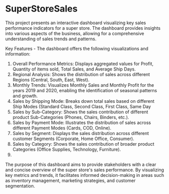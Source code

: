 # SuperStoreSales
This project presents an interactive dashboard visualizing key sales performance indicators for a super store. 
The dashboard provides insights into various aspects of the business, allowing for a comprehensive understanding of sales trends and patterns.

Key Features - The dashboard offers the following visualizations and information:
1. Overall Performance Metrics: Displays aggregated values for Profit, Quantity of items sold, Total Sales, and Average Ship Days. 
2. Regional Analysis: Shows the distribution of sales across different Regions (Central, South, East, West). 
3. Monthly Trends: Visualizes Monthly Sales and Monthly Profit for the years 2019 and 2020, enabling the identification of seasonal patterns and growth.
4. Sales by Shipping Mode: Breaks down total sales based on different Ship Modes (Standard Class, Second Class, First Class, Same Day
5. Sales by Sub-Category: Shows the sales contribution of different product Sub-Categories (Phones, Chairs, Binders, etc.).
6. Sales by Payment Mode: Illustrates the distribution of sales across different Payment Modes (Cards, COD, Online). 
7. Sales by Segment: Displays the sales distribution across different customer Segments (Corporate, Home Office, Consumer). 
8. Sales by Category: Shows the sales contribution of broader product Categories (Office Supplies, Technology, Furniture).
9. 
The purpose of this dashboard aims to provide stakeholders with a clear and concise overview of the super store's sales performance.
By visualizing key metrics and trends, it facilitates informed decision-making in areas such as inventory management, marketing strategies, and customer segmentation. 



